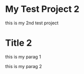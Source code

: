 # My Test Project 2

this is my 2nd test project

# Title 2

this is my parag 1

this is my parag 2
